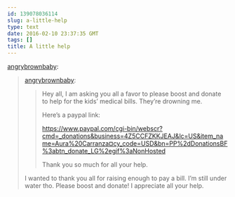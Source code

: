 ```yaml
---
id: 139078036114
slug: a-little-help
type: text
date: 2016-02-10 23:37:35 GMT
tags: []
title: A little help
---
```

<p><a class="tumblr_blog" href="http://angrybrownbaby.tumblr.com/post/138581351064">angrybrownbaby</a>:</p>
<blockquote>
<p><a class="tumblr_blog" href="http://angrybrownbaby.tumblr.com/post/138382145644">angrybrownbaby</a>:</p>
<blockquote>
<p>Hey all, I am asking you all a favor to please boost and donate to help for the kids’ medical bills. They’re drowning me. </p>
<p>Here’s a paypal link:</p>
<p><a href="https://www.paypal.com/cgi-bin/webscr?cmd=_donations&amp;business=4Z5CCFZKKJEAJ&amp;lc=US&amp;item_name=Aura%20Carranza&amp;currency_code=USD&amp;bn=PP%2dDonationsBF%3abtn_donate_LG%2egif%3aNonHosted">https://www.paypal.com/cgi-bin/webscr?cmd=_donations&amp;business=4Z5CCFZKKJEAJ&amp;lc=US&amp;item_name=Aura%20Carranza¤cy_code=USD&amp;bn=PP%2dDonationsBF%3abtn_donate_LG%2egif%3aNonHosted</a><br></p>
<p>Thank you so much for all your help. </p>
</blockquote>
<p>I wanted to thank you all for raising enough to pay a bill. I’m still under water tho. Please boost and donate! I appreciate all your help.</p>
</blockquote>

